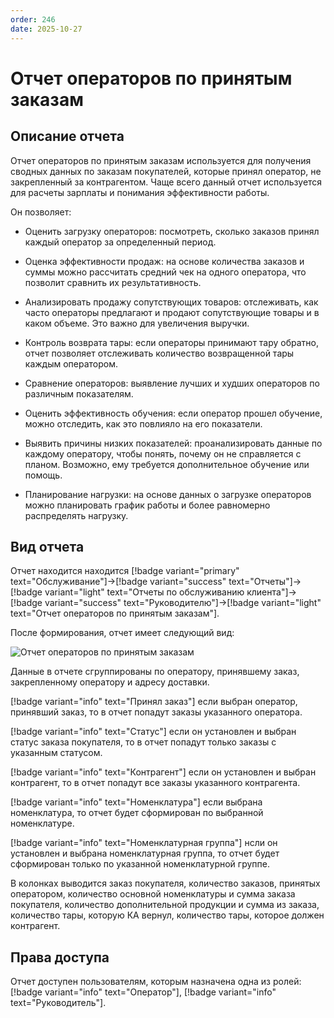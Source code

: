 ```yaml
---
order: 246
date: 2025-10-27
---
```

# Отчет операторов по принятым заказам

## Описание отчета

Отчет операторов по принятым заказам используется для получения сводных данных по заказам покупателей, которые принял оператор, не закрепленный за контрагентом.
Чаще всего данный отчет используется для расчеты зарплаты и понимания эффективности работы.

Он позволяет:

- Оценить загрузку операторов: посмотреть, сколько заказов принял каждый оператор за определенный период.

- Оценка эффективности продаж: на основе количества заказов и суммы можно рассчитать средний чек на одного оператора, что позволит сравнить их результативность.

- Анализировать продажу сопутствующих товаров: отслеживать, как часто операторы предлагают и продают сопутствующие товары и в каком объеме. Это важно для увеличения выручки.

- Контроль возврата тары: если операторы принимают тару обратно, отчет позволяет отслеживать количество возвращенной тары каждым оператором.

- Сравнение операторов: выявление лучших и худших операторов по различным показателям.

- Оценить эффективность обучения: если оператор прошел обучение, можно отследить, как это повлияло на его показатели.

- Выявить причины низких показателей: проанализировать данные по каждому оператору, чтобы понять, почему он не справляется с планом. Возможно, ему требуется дополнительное обучение или помощь.

- Планирование нагрузки: на основе данных о загрузке операторов можно планировать график работы и более равномерно распределять нагрузку.

## Вид отчета

Отчет находится находится [!badge variant="primary" text="Обслуживание"]->[!badge variant="success" text="Отчеты"]->[!badge variant="light" text="Отчеты по обслуживанию клиента"]->[!badge variant="success" text="Руководителю"]->[!badge variant="light" text="Отчет операторов по принятым заказам"].

После формирования, отчет имеет следующий вид:

![Отчет операторов по принятым заказам](/images/Отчет_операторов_по_принятым_заказам.jpg)

Данные в отчете сгруппированы по оператору, принявшему заказ, закрепленному оператору и адресу доставки.

[!badge variant="info" text="Принял заказ"] если выбран оператор, принявший заказ, то в отчет попадут заказы указанного оператора. 

[!badge variant="info" text="Статус"] если он установлен и выбран статус заказа покупателя, то в отчет попадут только заказы с указанным статусом. 

[!badge variant="info" text="Контрагент"] если он установлен и выбран контрагент, то в отчет попадут все заказы указанного контрагента. 

[!badge variant="info" text="Номенклатура"] если выбрана номенклатура, то отчет будет сформирован по выбранной номенклатуре.

[!badge variant="info" text="Номенклатурная группа"] нсли он установлен и выбрана номенклатурная группа, то отчет будет сформирован только по указанной номенклатурной группе.

В колонках выводится заказ покупателя, количество заказов, принятых оператором, количество основной номенклатуры и сумма заказа покупателя, количество дополнительной продукции и сумма из заказа, количество тары, которую КА вернул, количество тары, которое должен контрагент.

## Права доступа

Отчет доступен пользователям, которым назначена одна из ролей: [!badge variant="info" text="Оператор"], [!badge variant="info" text="Руководитель"].
